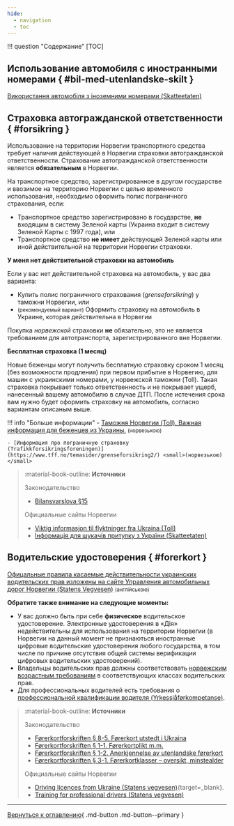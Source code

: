 ```yaml
---
hide:
  - navigation
  - toc
---
```


!!! question "Содержание"
    [TOC]

## Использование автомобиля с иностранными номерами { #bil-med-utenlandske-skilt }

[Використання автомобіля з іноземними номерами (Skatteetaten)](https://www.skatteetaten.no/person/utenlandsk/informasjon-til-deg-som-er-asylsoker-fra-ukraina2/)

## Страховка автогражданской ответственности { #forsikring }
Использование на территории Норвегии транспортного средства требует наличия действующей в Норвегии страховки автогражданской ответственности. Страхование автогражданской ответственности является __обязательным__ в Норвегии.

На транспортное средство, зарегистрированное в другом государстве и ввозимое на территорию Норвегии с целью временного использования, необходимо оформить полис пограничного страхования, если:

- Транспортное средство зарегистрировано в государстве, __не__ входящим в систему Зеленой карты (Украина входит в систему Зеленой Карты c 1997 года), или
- Транспортное средство __не имеет__ действующей Зеленой карты или иной действительной на территории Норвегии страховки.

__У меня нет действительной cтраховки на автомобиль__

Если у вас нет действительной страховка на автомобиль, у вас два варианта:

- Купить полис пограничного страхования (_grenseforsikring_) у таможни Норвегии, или
- <small>(рекомендуемый вариант)</small>  Оформить страховку на автомобиль в Украине, которая действительна в Норвегии 

Покупка _норвежской_ страховки __не__ обязательно, это не является требованием для автотранспорта, зарегистрированного вне Норвегии. 

__Бесплатная страховка (1 месяц)__

Новые беженцы могут получить бесплатную страховку сроком 1 месяц (без возможности продления) при первом прибытие в Норвегию, для машин с украинскими номерами, у норвежской таможни (Toll). Такая страховка покрывает только ответственность и не покрывает ущерб, нанесенный вашему автомобилю в случае ДТП. После истечения срока вам нужно будет оформить страховку на автомобиль, согласно вариантам описаным выше. 

!!! info "Больше информации"
    - [Таможня Норвегии (Toll). Важная информация для беженцев из Украины.](https://www.toll.no/no/verktoy/regelverk/nytt-fra-tolletaten/viktig-informasjon-til-flyktninger-fra-ukraina/) <small>(норвезькою)</small> 

    - [Информация про пограничную страховку (Trafikkforsikringsforeningen)](https://www.tff.no/temasider/grenseforsikring2/) <small>(норвезькою)</small> 

> :material-book-outline: __Источники__
> 
> Законодательство 
>
> - [Bilansvarslova §15](https://lovdata.no/lov/1961-02-03/§15)
>
> Официальные сайты Норвегии
>
> - [Viktig informasjon til flyktninger fra Ukraina (Toll)](https://www.toll.no/no/verktoy/regelverk/nytt-fra-tolletaten/viktig-informasjon-til-flyktninger-fra-ukraina/)
> - [Інформація для шукачів притулку з України (Skatteetaten)](https://www.skatteetaten.no/person/utenlandsk/ukraina/)

## Водительские удостоверения { #forerkort }

[Офицальные правила касаемые действительности украинских водительских прав изложены на сайте Управления автомобильных дорог Норвегии (Statens Vegvesen)](https://www.vegvesen.no/en/driving-licences/driving-licence-holders/driving-licences-in-norway-and-abroad/using-a-non-eueea-driving-licence-in-norway/driving-licences-from-ukraine/) <small>(англійською)</small>

__Обратите также внимание на следующие моменты:__

- У вас должно быть при себе __физическое__ водительское удостоверение. Электронные удостоверения в «Дія» недействительны для использования на территории Норвегии (в Норвегии на данный момент не признаються иностранные цифровые водительские удостоверения любого государства, в том числе по причине отсутствия общей системы верификации цифровых водительских удостоверений).
- Владельцы водительских прав должны соответствовать [норвежским возрастным требованиям](https://lovdata.no/forskrift/2004-01-19-298/%C2%A73-1) в соответствующих классах водительских прав.
- Для профессиональных водителей есть требования о [профессиональной квалификации водителя (Yrkessjåførkompetanse)](https://www.vegvesen.no/en/driving-licences/training-for-professional-drivers/).

> :material-book-outline: __Источники__
> 
> Законодательство 
>
> - [Førerkortforskriften § 8-5. Førerkort utstedt i Ukraina](https://lovdata.no/forskrift/2004-01-19-298/§8-5)
> - [Førerkortforskriften § 1-1. Førerkortplikt m.m.](https://lovdata.no/forskrift/2004-01-19-298/§1-1)
> - [Førerkortforskriften § 1-2. Anerkjennelse av utenlandske førerkort](https://lovdata.no/forskrift/2004-01-19-298/§1-2)
> - [Førerkortforskriften § 3-1. Førerkortklasser – oversikt, minstealder](https://lovdata.no/forskrift/2004-01-19-298/§3-1)
> 
> Официальные сайты Норвегии
> 
> - [Driving licences from Ukraine (Statens vegvesen)](https://www.vegvesen.no/forerkort/har-forerkort/forerkort-i-og-utenfor-norge/bruk-av-forerkort-fra-land-utenfor-eu-eos-i-norge/forerkort-fra-ukraina/){target=_blank}.
> - [Training for professional drivers (Statens vegvesen)](https://www.vegvesen.no/en/driving-licences/training-for-professional-drivers/)


---

[Вернуться к оглавлению](index.md){ .md-button .md-button--primary }
